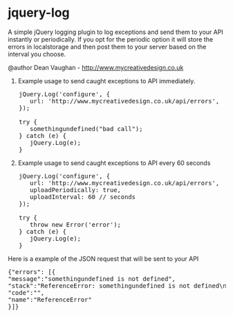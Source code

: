 jquery-log
==========

A simple jQuery logging plugin to log exceptions and send them to your API instantly or periodically. If you opt for the periodic option it will store the errors in localstorage and then post them to your server based on the interval you choose.

@author Dean Vaughan - http://www.mycreativedesign.co.uk

1. Example usage to send caught exceptions to API immediately. 
<pre>
   jQuery.Log('configure', {
      url: 'http://www.mycreativedesign.co.uk/api/errors',
   });

   try {
      somethingundefined("bad call");
   } catch (e) {
      jQuery.Log(e);
   }
</pre>

2. Example usage to send caught exceptions to API every 60 seconds 
<pre>
   jQuery.Log('configure', {
      url: 'http://www.mycreativedesign.co.uk/api/errors',
      uploadPeriodically: true,
      uploadInterval: 60 // seconds
   });
   
   try {
      throw new Error('error');
   } catch (e) {
      jQuery.Log(e);
   } 
</pre>

Here is a example of the JSON request that will be sent to your API
<pre>
{"errors": [{
"message":"somethingundefined is not defined",
"stack":"ReferenceError: somethingundefined is not defined\n at HTMLDocument.<anonymous> (/index.html:22:5)\n at c (http://code.jquery.com/jquery-1.10.0.min.js:4:25967)\n at Object.p.fireWith [as resolveWith] (http://code.jquery.com/jquery-1.10.0.min.js:4:26772)\n at Function.x.extend.ready (http://code.jquery.com/jquery-1.10.0.min.js:4:3305)\n at HTMLDocument.q (http://code.jquery.com/jquery-1.10.0.min.js:4:717)",
"code":"",
"name":"ReferenceError"
}]}
</pre>



